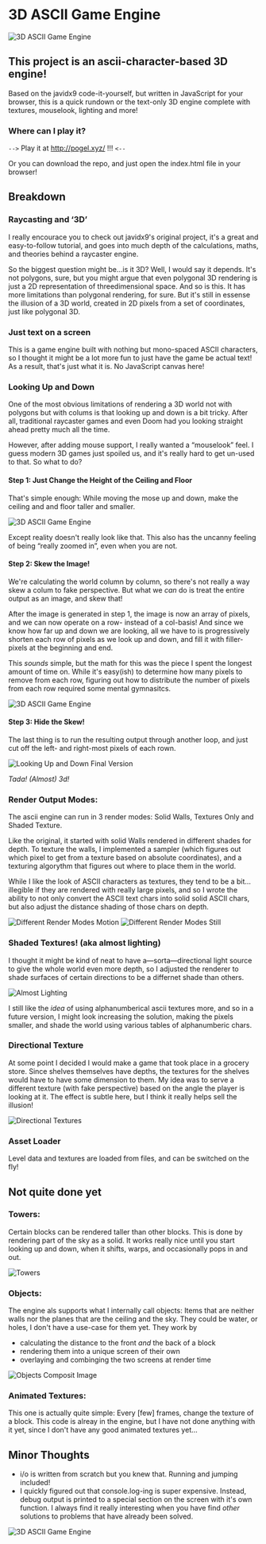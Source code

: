 # 3D ASCII Game Engine

![3D ASCII Game Engine](https://raw.githubusercontent.com/justMoritz/images/master/3d-game-engine.gif)

## This project is an ascii-character-based 3D engine!
Based on the javidx9 code-it-yourself, but written in JavaScript for your browser, this is a quick rundown or the text-only 3D engine complete with textures, mouselook, lighting and more!

### Where can I play it?
`-->` Play it at http://pogel.xyz/ !!! `<--`

Or you can download the repo, and just open the index.html file in your browser!

## Breakdown

### Raycasting and ‘3D’
I really encourace you to check out javidx9's original project, it's a great and easy-to-follow tutorial, and goes into much depth of the calculations, maths, and theories behind a raycaster engine.

So the biggest question might be…is it 3D? Well, I would say it depends. It's not polygons, sure, but you might argue that even polygonal 3D rendering is just a 2D representation of threedimensional space. And so is this. It has more limitations than polygonal rendering, for sure. But it's still in essense the illusion of a 3D world, created in 2D pixels from a set of coordinates, just like polygonal 3D.


### Just text on a screen
This is a game engine built with nothing but mono-spaced ASCII characters, so I thought it might be a lot more fun to just have the game be actual text! As a result, that's just what it is. No JavaScript canvas here!

### Looking Up and Down
One of the most obvious limitations of rendering a 3D world not with polygons but with colums is that looking up and down is a bit tricky. After all, traditional raycaster games and even Doom had you looking straight ahead pretty much all the time.

However, after adding mouse support, I really wanted a “mouselook” feel. I guess modern 3D games just spoiled us, and it's really hard to get un-used to that. So what to do?

#### Step 1: Just Change the Height of the Ceiling and Floor
That's simple enough: While moving the mose up and down, make the ceiling and and floor taller and smaller.

![3D ASCII Game Engine](https://raw.githubusercontent.com/justMoritz/images/master/3d-look-1.gif)

Except reality doesn't really look like that. This also has the uncanny feeling of being “really zoomed in”, even when you are not.

#### Step 2: Skew the Image!
We're calculating the world column by column, so there's not really a way skew a colum to fake perspective. But what we *can* do is treat the entire output as an image, and skew that!

After the image is generated in step 1, the image is now an array of pixels, and we can now operate on a row- instead of a col-basis! And since we know how far up and down we are looking, all we have to is progressively shorten each row of pixels as we look up and down, and fill it with filler-pixels at the beginning and end.

This *sounds* simple, but the math for this was the piece I spent the longest amount of time on. While it's easy(ish) to determine how many pixels to remove from each row, figuring out how to distribute the number of pixels from each row required some mental gymnasitcs.

![3D ASCII Game Engine](https://raw.githubusercontent.com/justMoritz/images/master/3d-look-2.gif)

#### Step 3: Hide the Skew!
The last thing is to run the resulting output through another loop, and just cut off the left- and right-most pixels of each rown.

![Looking Up and Down Final Version](https://raw.githubusercontent.com/justMoritz/images/master/3d-look-final.gif)

*Tada! (Almost) 3d!*

### Render Output Modes:

The ascii engine can run in 3 render modes: Solid Walls, Textures Only and Shaded Texture.

Like the original, it started with solid Walls rendered in different shades for depth. To texture the walls, I implemented a sampler (which figures out which pixel to get from a texture based on absolute coordinates), and a texturing algorythm that figures out where to place them in the world.

While I like the look of ASCII characters as textures, they tend to be a bit…illegible if they are rendered with really large pixels, and so I wrote the ability to not only convert the ASCII text chars into solid solid ASCII chars, but also adjust the distance shading of those chars on depth.

![Different Render Modes Motion](https://raw.githubusercontent.com/justMoritz/images/master/3d-textures.gif)
![Different Render Modes Still](https://raw.githubusercontent.com/justMoritz/images/master/3d-rendermodes-min.png)


### Shaded Textures! (aka almost lighting)
I thought it might be kind of neat to have a—sorta—directional light source to give the whole world even more depth, so I adjusted the renderer to shade surfaces of certain directions to be a differnet shade than others.

![Almost Lighting](https://raw.githubusercontent.com/justMoritz/images/master/3d-shading.gif)

I still like the *idea* of using alphanumberical ascii textures more, and so in a future version, I might look increasing the solution, making the pixels smaller, and shade the world using various tables of alphanumberic chars.


### Directional Texture
At some point I decided I would make a game that took place in a grocery store. Since shelves themselves have depths, the textures for the shelves would have to have some dimension to them. My idea was to serve a different texture (with fake perspective) based on the angle the player is looking at it. The effect is subtle here, but I think it really helps sell the illusion!

![Directional Textures](https://raw.githubusercontent.com/justMoritz/images/master/3d-directional.gif)


### Asset Loader
Level data and textures are loaded from files, and can be switched on the fly!

## Not quite done yet

### Towers:
Certain blocks can be rendered taller than other blocks. This is done by rendering part of the sky as a solid. It works really nice until you start looking up and down, when it shifts, warps, and occasionally pops in and out.

![Towers](https://raw.githubusercontent.com/justMoritz/images/master/3d-towers-min.png)

### Objects:
The engine als supports what I internally call objects: Items that are neither walls nor the planes that are the ceiling and the sky. They could be water, or holes, I don't have a use-case for them yet.
They work by
- calculating the distance to the front *and* the back of a block
- rendering them into a unique screen of their own
- overlaying and combinging the two screens at render time

![Objects Composit Image](https://raw.githubusercontent.com/justMoritz/images/master/3d-composit-min.png)

### Animated Textures:
This one is actually quite simple: Every [few] frames, change the texture of a block. This code is alreay in the engine, but I have not done anything with it yet, since I don't have any good animated textures yet…


## Minor Thoughts
- i/o is written from scratch but you knew that. Running and jumping included!
- I quickly figured out that console.log-ing is super expensive. Instead, debug output is printed to a special section on the screen with it's own function. I always find it really interesting when you have find *other* solutions to problems that have already been solved.


![3D ASCII Game Engine](https://raw.githubusercontent.com/justMoritz/images/master/3d-game-engine-min.png)

